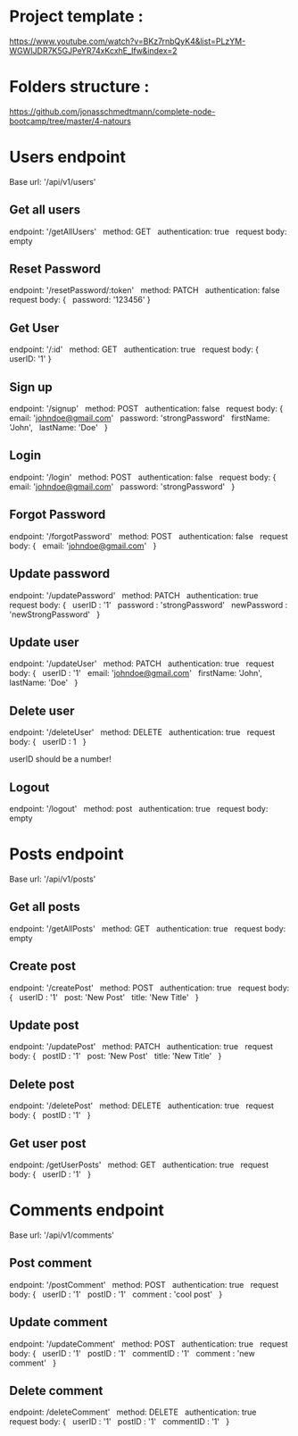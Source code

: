# Project template :
https://www.youtube.com/watch?v=BKz7rnbQyK4&list=PLzYM-WGWIJDR7K5GJPeYR74xKcxhE_lfw&index=2

# Folders structure :
https://github.com/jonasschmedtmann/complete-node-bootcamp/tree/master/4-natours &nbsp;


# Users endpoint

Base url: '/api/v1/users'

## Get all users

endpoint: '/getAllUsers' &nbsp;
method: GET &nbsp;
authentication: true &nbsp;
request body: empty &nbsp;

## Reset Password

endpoint: '/resetPassword/:token' &nbsp;
method: PATCH &nbsp;
authentication: false &nbsp;
request body: { &nbsp;
  password: '123456'
}

## Get User

endpoint: '/:id' &nbsp;
method: GET &nbsp;
authentication: true &nbsp;
request body: { &nbsp;
  userID: '1'
}

## Sign up

endpoint: '/signup' &nbsp;
method: POST &nbsp;
authentication: false &nbsp;
request body: { &nbsp;
  email: 'johndoe@gmail.com' &nbsp;
  password: 'strongPassword' &nbsp;
  firstName: 'John', &nbsp;
  lastName: 'Doe' &nbsp;
}

## Login

endpoint: '/login' &nbsp;
method: POST &nbsp;
authentication: false &nbsp;
request body: { &nbsp;
  email: 'johndoe@gmail.com' &nbsp;
  password: 'strongPassword' &nbsp;
}

## Forgot Password

endpoint: '/forgotPassword' &nbsp;
method: POST &nbsp;
authentication: false &nbsp;
request body: { &nbsp;
  email: 'johndoe@gmail.com' &nbsp;
}

## Update password

endpoint: '/updatePassword' &nbsp;
method: PATCH &nbsp;
authentication: true &nbsp;
request body: { &nbsp;
  userID : '1' &nbsp;
  password : 'strongPassword' &nbsp;
  newPassword : 'newStrongPassword' &nbsp;
}

## Update user

endpoint: '/updateUser' &nbsp;
method: PATCH &nbsp;
authentication: true &nbsp;
request body: { &nbsp;
  userID : '1' &nbsp;
  email: 'johndoe@gmail.com' &nbsp;
  firstName: 'John', &nbsp;
  lastName: 'Doe' &nbsp;
}

## Delete user

endpoint: '/deleteUser' &nbsp;
method: DELETE &nbsp;
authentication: true &nbsp;
request body: { &nbsp;
  userID : 1 &nbsp;
}

userID should be a number! &nbsp;

## Logout

endpoint: '/logout' &nbsp;
method: post &nbsp;
authentication: true &nbsp;
request body: empty &nbsp;

# Posts endpoint

Base url: '/api/v1/posts'

## Get all posts

endpoint: '/getAllPosts' &nbsp;
method: GET &nbsp;
authentication: true &nbsp;
request body: empty &nbsp;

## Create post

endpoint: '/createPost' &nbsp;
method: POST &nbsp;
authentication: true &nbsp;
request body: { &nbsp;
  userID : '1' &nbsp;
  post: 'New Post' &nbsp;
  title: 'New Title' &nbsp;
}

## Update post

endpoint: '/updatePost' &nbsp;
method: PATCH &nbsp;
authentication: true &nbsp;
request body: { &nbsp;
  postID : '1' &nbsp;
  post: 'New Post' &nbsp;
  title: 'New Title' &nbsp;
}

## Delete post

endpoint: '/deletePost' &nbsp;
method: DELETE &nbsp;
authentication: true &nbsp;
request body: { &nbsp;
  postID : '1' &nbsp;
}

## Get user post

endpoint: /getUserPosts' &nbsp;
method: GET &nbsp;
authentication: true &nbsp;
request body: { &nbsp;
  userID : '1' &nbsp;
}

# Comments endpoint

Base url: '/api/v1/comments'

## Post comment

endpoint: '/postComment' &nbsp;
method: POST &nbsp;
authentication: true &nbsp;
request body: { &nbsp;
  userID : '1' &nbsp;
  postID : '1' &nbsp;
  comment : 'cool post' &nbsp;
}

## Update comment

endpoint: '/updateComment' &nbsp;
method: POST &nbsp;
authentication: true &nbsp;
request body: { &nbsp;
  userID : '1' &nbsp;
  postID : '1' &nbsp;
  commentID : '1' &nbsp;
  comment : 'new comment' &nbsp;
}

## Delete comment

endpoint: /deleteComment' &nbsp;
method: DELETE &nbsp;
authentication: true &nbsp;
request body: { &nbsp;
  userID : '1' &nbsp;
  postID : '1' &nbsp;
  commentID : '1' &nbsp;
}

